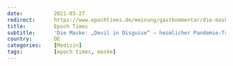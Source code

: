 ```yaml
---
date:          2021-03-27
redirect:      https://www.epochtimes.de/meinung/gastkommentar/die-maske-devil-in-disguise-heimlicher-pandemie-treiber-a3477719.html
title:         Epoch Times
subtitle:      'Die Maske: „Devil in Disguise“ – heimlicher Pandemie-Treiber?'
country:       DE
categories:    [Medizin]
tags:          [epoch times, maske]
---
```

